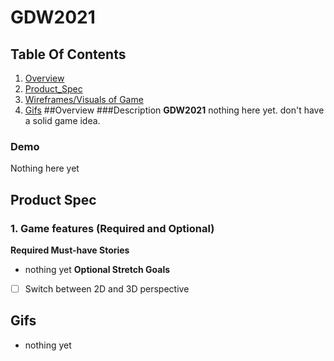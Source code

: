 # GDW2021
## Table Of Contents
1. [Overview](#Overview)
2. [Product_Spec](#Product-Spec)
3. [Wireframes/Visuals of Game](#Wireframes)
4. [Gifs](#Gifs)
##Overview
###Description
**GDW2021** nothing here yet. don't have a solid game idea. 
### Demo
Nothing here yet
## Product Spec
 
### 1. Game features (Required and Optional) 

**Required Must-have Stories** 
* nothing yet
**Optional Stretch Goals**
*[ ] Switch between 2D and 3D perspective

## Gifs
* nothing yet


